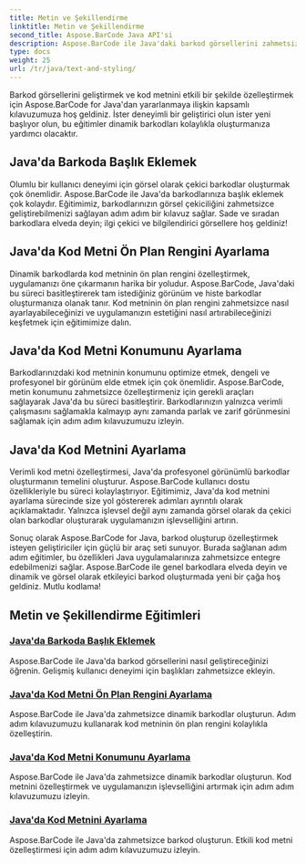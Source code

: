 ```yaml
---
title: Metin ve Şekillendirme
linktitle: Metin ve Şekillendirme
second_title: Aspose.BarCode Java API'si
description: Aspose.BarCode ile Java'daki barkod görsellerini zahmetsizce geliştirin. Gelişmiş kullanıcı deneyimi için altyazı eklemeyi öğrenin. Dinamik barkodlardaki kod metnini özelleştirin.
type: docs
weight: 25
url: /tr/java/text-and-styling/
---
```


Barkod görsellerini geliştirmek ve kod metnini etkili bir şekilde özelleştirmek için Aspose.BarCode for Java'dan yararlanmaya ilişkin kapsamlı kılavuzumuza hoş geldiniz. İster deneyimli bir geliştirici olun ister yeni başlıyor olun, bu eğitimler dinamik barkodları kolaylıkla oluşturmanıza yardımcı olacaktır.

## Java'da Barkoda Başlık Eklemek

Olumlu bir kullanıcı deneyimi için görsel olarak çekici barkodlar oluşturmak çok önemlidir. Aspose.BarCode ile Java'da barkodlarınıza başlık eklemek çok kolaydır. Eğitimimiz, barkodlarınızın görsel çekiciliğini zahmetsizce geliştirebilmenizi sağlayan adım adım bir kılavuz sağlar. Sade ve sıradan barkodlara elveda deyin; ilgi çekici ve bilgilendirici görsellere hoş geldiniz!

## Java'da Kod Metni Ön Plan Rengini Ayarlama

Dinamik barkodlarda kod metninin ön plan rengini özelleştirmek, uygulamanızı öne çıkarmanın harika bir yoludur. Aspose.BarCode, Java'daki bu süreci basitleştirerek tam istediğiniz görünüm ve histe barkodlar oluşturmanıza olanak tanır. Kod metninin ön plan rengini zahmetsizce nasıl ayarlayabileceğinizi ve uygulamanızın estetiğini nasıl artırabileceğinizi keşfetmek için eğitimimize dalın.

## Java'da Kod Metni Konumunu Ayarlama

Barkodlarınızdaki kod metninin konumunu optimize etmek, dengeli ve profesyonel bir görünüm elde etmek için çok önemlidir. Aspose.BarCode, metin konumunu zahmetsizce özelleştirmeniz için gerekli araçları sağlayarak Java'da bu süreci basitleştirir. Barkodlarınızın yalnızca verimli çalışmasını sağlamakla kalmayıp aynı zamanda parlak ve zarif görünmesini sağlamak için adım adım kılavuzumuzu izleyin.

## Java'da Kod Metnini Ayarlama

Verimli kod metni özelleştirmesi, Java'da profesyonel görünümlü barkodlar oluşturmanın temelini oluşturur. Aspose.BarCode kullanıcı dostu özellikleriyle bu süreci kolaylaştırıyor. Eğitimimiz, Java'da kod metnini ayarlama sürecinde size yol göstererek adımları ayrıntılı olarak açıklamaktadır. Yalnızca işlevsel değil aynı zamanda görsel olarak da çekici olan barkodlar oluşturarak uygulamanızın işlevselliğini artırın.

Sonuç olarak Aspose.BarCode for Java, barkod oluşturup özelleştirmek isteyen geliştiriciler için güçlü bir araç seti sunuyor. Burada sağlanan adım adım eğitimler, bu özellikleri Java uygulamalarınıza zahmetsizce entegre edebilmenizi sağlar. Aspose.BarCode ile genel barkodlara elveda deyin ve dinamik ve görsel olarak etkileyici barkod oluşturmada yeni bir çağa hoş geldiniz. Mutlu kodlama!

## Metin ve Şekillendirme Eğitimleri
### [Java'da Barkoda Başlık Eklemek](./adding-caption-barcode/)
Aspose.BarCode ile Java'da barkod görsellerini nasıl geliştireceğinizi öğrenin. Gelişmiş kullanıcı deneyimi için başlıkları zahmetsizce ekleyin.
### [Java'da Kod Metni Ön Plan Rengini Ayarlama](./setting-code-text-foreground-color/)
Aspose.BarCode ile Java'da zahmetsizce dinamik barkodlar oluşturun. Adım adım kılavuzumuzu kullanarak kod metninin ön plan rengini kolaylıkla özelleştirin.
### [Java'da Kod Metni Konumunu Ayarlama](./setting-code-text-location/)
Aspose.BarCode ile Java'da zahmetsizce dinamik barkodlar oluşturun. Kod metnini özelleştirmek ve uygulamanızın işlevselliğini artırmak için adım adım kılavuzumuzu izleyin.
### [Java'da Kod Metnini Ayarlama](./setting-code-text/)
Aspose.BarCode ile Java'da zahmetsizce barkod oluşturun. Etkili kod metni özelleştirmesi için adım adım kılavuzumuzu izleyin.
